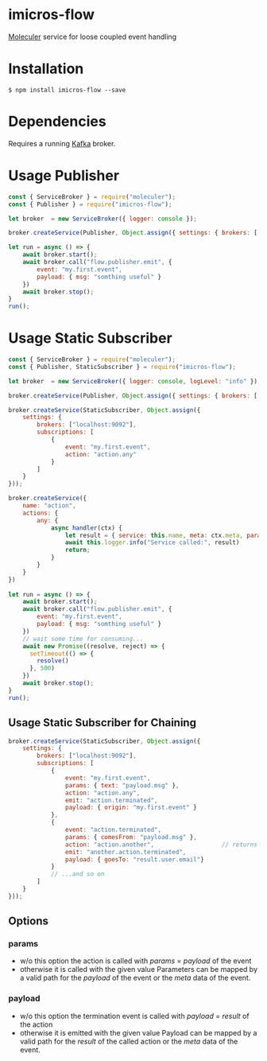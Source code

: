 # imicros-flow
[Moleculer](https://github.com/moleculerjs/moleculer) service for loose coupled event handling

# Installation
```
$ npm install imicros-flow --save
```
# Dependencies
Requires a running [Kafka](https://kafka.apache.org/) broker.

# Usage Publisher
```js
const { ServiceBroker } = require("moleculer");
const { Publisher } = require("imicros-flow");

let broker  = new ServiceBroker({ logger: console });

broker.createService(Publisher, Object.assign({ settings: { brokers: ['localhost:9092'] } }));

let run = async () => {
    await broker.start();
    await broker.call("flow.publisher.emit", {
        event: "my.first.event",
        payload: { msg: "somthing useful" }
    })
    await broker.stop();
}
run();

```
# Usage Static Subscriber
```js
const { ServiceBroker } = require("moleculer");
const { Publisher, StaticSubscriber } = require("imicros-flow");

let broker  = new ServiceBroker({ logger: console, logLevel: "info" });

broker.createService(Publisher, Object.assign({ settings: { brokers: ['localhost:9092'] } }));

broker.createService(StaticSubscriber, Object.assign({ 
    settings: { 
        brokers: ["localhost:9092"], 
        subscriptions: [
            {
                event: "my.first.event",
                action: "action.any"
            }
        ]
    } 
}));

broker.createService({
    name: "action",
    actions: {
        any: {
            async handler(ctx) {
                let result = { service: this.name, meta: ctx.meta, params: ctx.params }
                await this.logger.info("Service called:", result)
                return;
            }
        }
    }
})    
    
let run = async () => {
    await broker.start();
    await broker.call("flow.publisher.emit", {
        event: "my.first.event",
        payload: { msg: "somthing useful" }
    })
    // wait some time for consuming...
    await new Promise((resolve, reject) => {
      setTimeout(() => {
        resolve()
      }, 500)
    })
    await broker.stop();
}
run();

```

## Usage Static Subscriber for Chaining
```js
broker.createService(StaticSubscriber, Object.assign({ 
    settings: { 
        brokers: ["localhost:9092"], 
        subscriptions: [
            {
                event: "my.first.event",
                params: { text: "payload.msg" },
                action: "action.any",
                emit: "action.terminated",
                payload: { origin: "my.first.event" }
            },
            {
                event: "action.terminated",
                params: { comesFrom: "payload.msg" },
                action: "action.another",                   // returns user.email
                emit: "another.action.terminated",
                payload: { goesTo: "result.user.email"}
            }
            // ...and so on
        ]
    } 
}));

```
## Options
### params
- w/o this option the action is called with _params_ = _payload_ of the event
- otherwise it is called with the given value
Parameters can be mapped by a valid path for the _payload_ of the event or the _meta_ data of the event.
### payload
- w/o this option the termination event is called with _payload_ = _result_ of the action
- otherwise it is emitted with the given value
Payload can be mapped by a valid path for the _result_ of the called action or the _meta_ data of the event.


